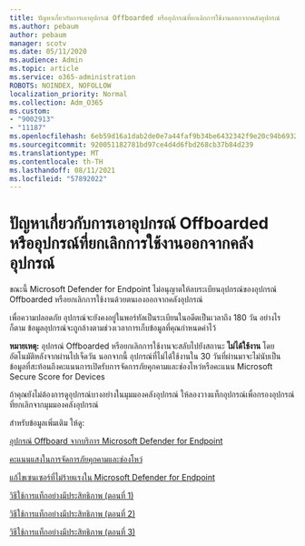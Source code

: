 ```yaml
---
title: ปัญหาเกี่ยวกับการเอาอุปกรณ์ Offboarded หรืออุปกรณ์ที่ยกเลิกการใช้งานออกจากคลังอุปกรณ์
ms.author: pebaum
author: pebaum
manager: scotv
ms.date: 05/11/2020
ms.audience: Admin
ms.topic: article
ms.service: o365-administration
ROBOTS: NOINDEX, NOFOLLOW
localization_priority: Normal
ms.collection: Adm_O365
ms.custom:
- "9002913"
- "11187"
ms.openlocfilehash: 6eb59d16a1dab2de0e7a44faf9b34be6432342f9e20c94b6932e69e937751add
ms.sourcegitcommit: 920051182781bd97ce4d4d6fbd268cb37b84d239
ms.translationtype: MT
ms.contentlocale: th-TH
ms.lasthandoff: 08/11/2021
ms.locfileid: "57892022"
---
```

# <a name="issues-with-removing-an-offboarded-or-decommissioned-device-from-the-device-inventory"></a>ปัญหาเกี่ยวกับการเอาอุปกรณ์ Offboarded หรืออุปกรณ์ที่ยกเลิกการใช้งานออกจากคลังอุปกรณ์

ขณะนี้ Microsoft Defender for Endpoint ไม่อนุญาตให้ลบระเบียนอุปกรณ์ของอุปกรณ์ Offboarded หรือยกเลิกการใช้งานด้วยตนเองออกจากคลังอุปกรณ์

เพื่อความปลอดภัย อุปกรณ์จะยังคงอยู่ในพอร์ทัลเป็นระเบียนในอดีตเป็นเวลาถึง 180 วัน อย่างไรก็ตาม ข้อมูลอุปกรณ์จะถูกล้างตามช่วงเวลาการเก็บข้อมูลที่คุณกําหนดค่าไว้

**หมายเหตุ:** อุปกรณ์ Offboarded หรือยกเลิกการใช้งานจะสลับไปยังสถานะ **ไม่ได้ใช้งาน** โดยอัตโนมัติหลังจากผ่านไปเจ็ดวัน นอกจากนี้ อุปกรณ์ที่ไม่ได้ใช้งานใน 30 วันที่ผ่านมาจะไม่นับเป็นข้อมูลที่สะท้อนถึงคะแนนการเปิดรับการจัดการภัยคุกคามและช่องโหว่หรือคะแนน Microsoft Secure Score for Devices
 
ถ้าคุณยังไม่ต้องการดูอุปกรณ์บางอย่างในมุมมองคลังอุปกรณ์ ให้ลองวางแท็กอุปกรณ์เพื่อกรองอุปกรณ์ที่ยกเลิกจากมุมมองคลังอุปกรณ์

สำหรับข้อมูลเพิ่มเติม ให้ดู:

[อุปกรณ์ Offboard จากบริการ Microsoft Defender for Endpoint](https://docs.microsoft.com/microsoft-365/security/defender-endpoint/offboard-machines.md)

[คะแนนแสงในการจัดการภัยคุกคามและช่องโหว่](https://docs.microsoft.com/microsoft-365/security/defender-endpoint/tvm-exposure-score.md)

[แก้ไขเซนเซอร์ที่ไม่ร้ายแรงใน Microsoft Defender for Endpoint](https://docs.microsoft.com/microsoft-365/security/defender-endpoint/fix-unhealthy-sensors#inactive-devices.md)

[วิธีใช้การแท็กอย่างมีประสิทธิภาพ (ตอนที่ 1)](https://techcommunity.microsoft.com/t5/microsoft-defender-for-endpoint/how-to-use-tagging-effectively-part-1/ba-p/1964058)

[วิธีใช้การแท็กอย่างมีประสิทธิภาพ (ตอนที่ 2)](https://techcommunity.microsoft.com/t5/microsoft-defender-for-endpoint/how-to-use-tagging-effectively-part-2/ba-p/1962008)

[วิธีใช้การแท็กอย่างมีประสิทธิภาพ (ตอนที่ 3)](https://techcommunity.microsoft.com/t5/microsoft-defender-for-endpoint/how-to-use-tagging-effectively-part-3/ba-p/1964073)




